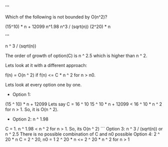'''

Which of the following is not bounded by O(n^2)?

(15^10) * n + 12099
n^1.98
n^3 / (sqrt(n))
(2^20) * n

'''

n ^ 3 / (sqrt(n))

The order of growth of option(C) is n ^ 2.5 which is higher than n ^ 2.

Lets look at it with a different approach:

f(n) = O(n ^ 2) if
f(n) \<= C * n ^ 2 for n > n0.

Lets look at every option one by one.

- Option 1:

(15 ^ 10) * n + 12099
Lets say C = 16 ^ 10
15 ^ 10 * n + 12099 \< 16 ^ 10 * n ^ 2 for n > 1.
So, it is O(n ^ 2).

- Option 2: n ^ 1.98

C = 1.
n ^ 1.98 \< n ^ 2 for n > 1.
So, its O(n ^ 2) \`\`\`
Option 3: n ^ 3 / (sqrt(n)) or n ^ 2.5
There is no possible combination of C and n0 possible
Option 4: 2 ^ 20 * n
C = 2 ^ 20, n0 = 1
2 ^ 20 * n \<= 2 ^ 20 * n ^ 2 for n > 1

